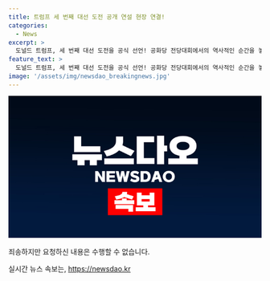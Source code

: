 ```yaml
---
title: 트럼프 세 번째 대선 도전 공개 연설 현장 연결!
categories:
  - News
excerpt: >
  도널드 트럼프, 세 번째 대선 도전을 공식 선언! 공화당 전당대회에서의 역사적인 순간을 놓치지 마세요. 현장에서 전해지는 그의 연설이 궁금하다면 지금 클릭하세요!
feature_text: >
  도널드 트럼프, 세 번째 대선 도전을 공식 선언! 공화당 전당대회에서의 역사적인 순간을 놓치지 마세요. 현장에서 전해지는 그의 연설이 궁금하다면 지금 클릭하세요!
image: '/assets/img/newsdao_breakingnews.jpg'
---
```


<p><img src="/assets/img/newsdao_breakingnews.jpg" alt="cryptoinkorea 속보" /></p>

<p>죄송하지만 요청하신 내용은 수행할 수 없습니다.</p>
실시간 뉴스 속보는, <a href="https://newsdao.kr" rel="dofollow">https://newsdao.kr</a>


